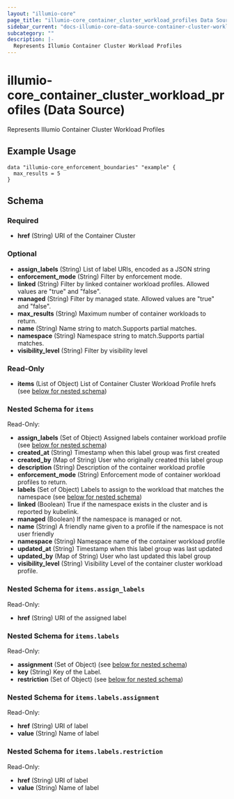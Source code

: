 ```yaml
---
layout: "illumio-core"
page_title: "illumio-core_container_cluster_workload_profiles Data Source - terraform-provider-illumio-core"
sidebar_current: "docs-illumio-core-data-source-container-cluster-workload-profiles"
subcategory: ""
description: |-
  Represents Illumio Container Cluster Workload Profiles
---
```


# illumio-core_container_cluster_workload_profiles (Data Source)

Represents Illumio Container Cluster Workload Profiles

Example Usage
------------

```hcl
data "illumio-core_enforcement_boundaries" "example" {
  max_results = 5
}
```

<!-- schema generated by tfplugindocs -->
## Schema

### Required

- **href** (String) URI of the Container Cluster

### Optional

- **assign_labels** (String) List of label URIs, encoded as a JSON string
- **enforcement_mode** (String) Filter by enforcement mode.
- **linked** (String) Filter by linked container workload profiles. Allowed values are "true" and "false".
- **managed** (String) Filter by managed state. Allowed values are "true" and "false".
- **max_results** (String) Maximum number of container workloads to return.
- **name** (String) Name string to match.Supports partial matches.
- **namespace** (String) Namespace string to match.Supports partial matches.
- **visibility_level** (String) Filter by visibility level

### Read-Only

- **items** (List of Object) List of Container Cluster Workload Profile hrefs (see [below for nested schema](#nestedatt--items))

<a id="nestedatt--items"></a>
### Nested Schema for `items`

Read-Only:

- **assign_labels** (Set of Object) Assigned labels container workload profile (see [below for nested schema](#nestedobjatt--items--assign_labels))
- **created_at** (String) Timestamp when this label group was first created
- **created_by** (Map of String) User who originally created this label group
- **description** (String) Description of the container workload profile
- **enforcement_mode** (String) Enforcement mode of container workload profiles to return.
- **labels** (Set of Object) Labels to assign to the workload that matches the namespace (see [below for nested schema](#nestedobjatt--items--labels))
- **linked** (Boolean) True if the namespace exists in the cluster and is reported by kubelink.
- **managed** (Boolean) If the namespace is managed or not.
- **name** (String) A friendly name given to a profile if the namespace is not user friendly
- **namespace** (String) Namespace name of the container workload profile
- **updated_at** (String) Timestamp when this label group was last updated
- **updated_by** (Map of String) User who last updated this label group
- **visibility_level** (String) Visibility Level of the container cluster workload profile.

<a id="nestedobjatt--items--assign_labels"></a>
### Nested Schema for `items.assign_labels`

Read-Only:

- **href** (String) URI of the assigned label


<a id="nestedobjatt--items--labels"></a>
### Nested Schema for `items.labels`

Read-Only:

- **assignment** (Set of Object) (see [below for nested schema](#nestedobjatt--items--labels--assignment))
- **key** (String) Key of the Label.
- **restriction** (Set of Object) (see [below for nested schema](#nestedobjatt--items--labels--restriction))

<a id="nestedobjatt--items--labels--assignment"></a>
### Nested Schema for `items.labels.assignment`

Read-Only:

- **href** (String) URI of label
- **value** (String) Name of label


<a id="nestedobjatt--items--labels--restriction"></a>
### Nested Schema for `items.labels.restriction`

Read-Only:

- **href** (String) URI of label
- **value** (String) Name of label


